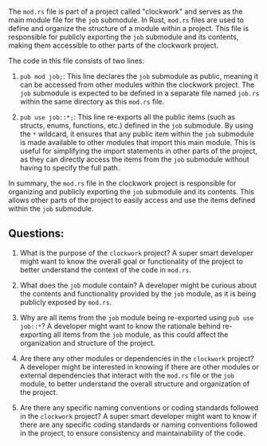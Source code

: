The `mod.rs` file is part of a project called "clockwork" and serves as the main module file for the `job` submodule. In Rust, `mod.rs` files are used to define and organize the structure of a module within a project. This file is responsible for publicly exporting the `job` submodule and its contents, making them accessible to other parts of the clockwork project.

The code in this file consists of two lines:

1. `pub mod job;`: This line declares the `job` submodule as public, meaning it can be accessed from other modules within the clockwork project. The `job` submodule is expected to be defined in a separate file named `job.rs` within the same directory as this `mod.rs` file.

2. `pub use job::*;`: This line re-exports all the public items (such as structs, enums, functions, etc.) defined in the `job` submodule. By using the `*` wildcard, it ensures that any public item within the `job` submodule is made available to other modules that import this main module. This is useful for simplifying the import statements in other parts of the project, as they can directly access the items from the `job` submodule without having to specify the full path.

In summary, the `mod.rs` file in the clockwork project is responsible for organizing and publicly exporting the `job` submodule and its contents. This allows other parts of the project to easily access and use the items defined within the `job` submodule.

## Questions:

1. What is the purpose of the `clockwork` project?
   A super smart developer might want to know the overall goal or functionality of the project to better understand the context of the code in `mod.rs`.

2. What does the `job` module contain?
   A developer might be curious about the contents and functionality provided by the `job` module, as it is being publicly exposed by `mod.rs`.

3. Why are all items from the `job` module being re-exported using `pub use job::*`?
   A developer might want to know the rationale behind re-exporting all items from the `job` module, as this could affect the organization and structure of the project.

4. Are there any other modules or dependencies in the `clockwork` project?
   A developer might be interested in knowing if there are other modules or external dependencies that interact with the `mod.rs` file or the `job` module, to better understand the overall structure and organization of the project.

5. Are there any specific naming conventions or coding standards followed in the `clockwork` project?
   A super smart developer might want to know if there are any specific coding standards or naming conventions followed in the project, to ensure consistency and maintainability of the code.
